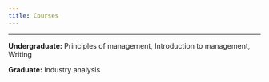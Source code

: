 ```yaml
---
title: Courses
---
```

---

**Undergraduate:** Principles of management, Introduction to management, Writing
    
**Graduate:** Industry analysis 


